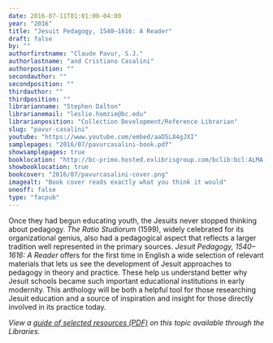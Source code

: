 ```yaml
---
date: 2016-07-11T01:01:00-04:00
year: "2016"
title: "Jesuit Pedagogy, 1540–1616: A Reader"
draft: false
by: ""
authorfirstname: "Claude Pavur, S.J."
authorlastname: "and Cristiano Casalini"
authorposition: ""
secondauthor: ""
secondposition: ""
thirdauthor: ""
thirdposition: ""
librarianname: "Stephen Dalton"
librarianemail: "leslie.homzie@bc.edu"
librarianposition: "Collection Development/Reference Librarian"
slug: "pavur-casalini"
youtube: "https://www.youtube.com/embed/aaD5L84gJXI"
samplepages: "2016/07/pavurcasalini-book.pdf"
showsamplepages: true
booklocation: "http://bc-primo.hosted.exlibrisgroup.com/bclib:bcl:ALMA-BC21461408870001021"
showbooklocation: true
bookcover: "2016/07/pavurcasalini-cover.png"
imagealt: "Book cover reads exactly what you think it would"
oneoff: false
type: "facpub"
---
```


Once they had begun educating youth, the Jesuits never stopped thinking about pedagogy. <em>The Ratio Studiorum</em> (1599), widely celebrated for its organizational genius, also had a pedagogical aspect that reflects a larger tradition well represented in the primary sources. <em>Jesuit Pedagogy, 1540–1616: A Reader</em> offers for the first time in English a wide selection of relevant materials that lets us see the development of Jesuit approaches to pedagogy in theory and practice. These help us understand better why Jesuit schools became such important educational institutions in early modernity. This anthology will be both a helpful tool for those researching Jesuit education and a source of inspiration and insight for those directly involved in its practice today.

<em>View a <a href="https://library.bc.edu/images/facpub/2016/07/pavurcasalini-guide.pdf">guide of selected resources (PDF)</a> on this topic available through the Libraries. </em>
